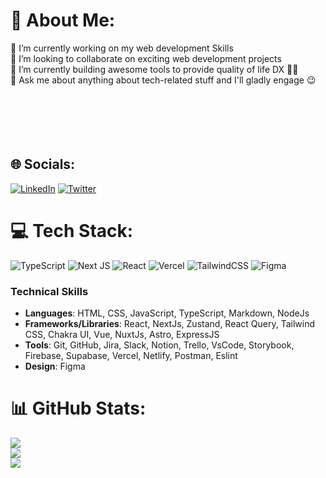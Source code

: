 # 💫 About Me:
🔭 I’m currently working on my web development Skills<br>👯 I’m looking to collaborate on exciting web development projects<br>🌱 I’m currently building awesome tools to provide quality of life DX 👨‍💻<br>💬 Ask me about anything about tech-related stuff and I'll gladly engage 😉 <br><br><br><br><br><br>


## 🌐 Socials:
[![LinkedIn](https://img.shields.io/badge/LinkedIn-%230077B5.svg?logo=linkedin&logoColor=white)](https://linkedin.com/in/ryan-zayne) [![Twitter](https://img.shields.io/badge/Twitter-%231DA1F2.svg?logo=Twitter&logoColor=white)](https://twitter.com/Zayne_Kayden) 

# 💻 Tech Stack:
![TypeScript](https://img.shields.io/badge/typescript-%23007ACC.svg?style=plastic&logo=typescript&logoColor=white)  ![Next JS](https://img.shields.io/badge/Next-black?style=plastic&logo=next.js&logoColor=white) ![React](https://img.shields.io/badge/react-%2320232a.svg?style=plastic&logo=react&logoColor=%2361DAFB) ![Vercel](https://img.shields.io/badge/vercel-%23000000.svg?style=plastic&logo=vercel&logoColor=white) ![TailwindCSS](https://img.shields.io/badge/tailwindcss-%2338B2AC.svg?style=plastic&logo=tailwind-css&logoColor=white)
![Figma](https://img.shields.io/badge/figma-%23F24E1E.svg?style=plastic&logo=figma&logoColor=white)

### Technical Skills
- **Languages**: HTML, CSS, JavaScript, TypeScript, Markdown, NodeJs
- **Frameworks/Libraries**: React, NextJs, Zustand, React Query, Tailwind CSS, Chakra UI, Vue, NuxtJs, Astro, ExpressJS
- **Tools**: Git, GitHub, Jira, Slack, Notion, Trello, VsCode, Storybook, Firebase, Supabase, Vercel, Netlify, Postman, Eslint
- **Design**: Figma

# 📊 GitHub Stats:
![](https://github-readme-stats.vercel.app/api?username=Ryan-Zayne&theme=radical&hide_border=false&include_all_commits=false&count_private=false)<br/>
![](https://github-readme-streak-stats.herokuapp.com/?user=Ryan-Zayne&theme=radical&hide_border=false)<br/>
![](https://github-readme-stats.vercel.app/api/top-langs/?username=Ryan-Zayne&theme=radical&hide_border=false&include_all_commits=false&count_private=false&layout=compact)

<!-- ## 🏆 GitHub Trophies
![](https://github-profile-trophy.vercel.app/?username=Ryan-Zayne&theme=tokyonight&no-frame=false&no-bg=true&margin-w=4) -->

<!-- Proudly created with GPRM ( https://gprm.itsvg.in ) -->
